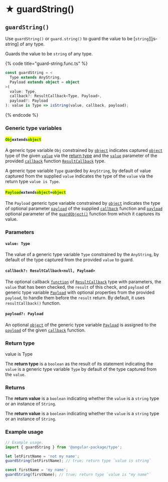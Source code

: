 # ★ guardString()

## `guardString()`

Use `guardString()` or `guard.string()` to guard the value to be \[`string`]\[js-string] of any type.

Guards the value to be `string` of any type.

{% code title="guard-string.func.ts" %}
```typescript
const guardString = <
  Type extends AnyString,
  Payload extends object = object
>(
  value: Type,
  callback?: ResultCallback<Type, Payload>,
  payload?: Payload
): value is Type => isString(value, callback, payload);
```
{% endcode %}

### Generic type variables

#### <mark style="color:green;">**`Obj`**</mark>**`extends`**<mark style="color:green;">**`object`**</mark>

A generic type variable `Obj` constrained by [`object`](https://developer.mozilla.org/en-US/docs/Web/JavaScript/Reference/Global\_Objects/Object) indicates captured [`object`](https://developer.mozilla.org/en-US/docs/Web/JavaScript/Reference/Global\_Objects/Object) type of the given [`value`](guardstring.md#value-type) via the [return type](guardstring.md#return-type) and the [`value`](../types/resultcallback.md#value-value) parameter of the provided [`callback`](guardstring.md#callback-resultcallback-less-than-bigint-payload-greater-than) function [`ResultCallback`](../types/resultcallback.md) type.

A generic type variable `Type` guarded by `AnyString`, by default of value captured from the supplied `value` indicates the type of the `value` via the return type `value is Type`.

#### <mark style="color:green;">**`Payload`**</mark>**`extends`**<mark style="color:green;">**`object`**</mark>**`=`**<mark style="color:green;">**`object`**</mark>

The `Payload` generic type variable constrained by [`object`](https://www.typescriptlang.org/docs/handbook/basic-types.html#object) indicates the type of optional parameter [`payload`](../types/resultcallback.md#payload-payload) of the supplied [`callback`](guardstring.md#callback-resultcallback-less-than-type-payload-greater-than) function and [`payload`](guardstring.md#payload-payload) optional parameter of the [`guardObject()`](guardstring.md#guardobject) function from which it captures its value.

### Parameters

#### `value: Type`

The value of a generic type variable `Type` constrained by the `AnyString`, by default of the type captured from the provided `value` to guard.

#### `callback?: ResultCallback<null, Payload>`

The optional callback [`function`](https://developer.mozilla.org/en-US/docs/Web/JavaScript/Guide/Functions) of [`ResultCallback`](../types/resultcallback.md) type with parameters, the `value` that has been checked, the `result` of this check, and `payload` of generic type variable [`Payload`](guardstring.md#payloadextendsobject) with optional properties from the provided `payload`, to handle them before the `result` return. By default, it uses `resultCallback()` function.

#### `payload?: Payload`

An optional [`object`](https://developer.mozilla.org/en-US/docs/Web/JavaScript/Reference/Global\_Objects/Object) of the generic type variable [`Payload`](guardstring.md#payloadextendsobject-object) is assigned to the [`payload`](../types/resultcallback.md#payload-payload) of the given [`callback`](guardstring.md#callback-resultcallback-less-than-bigint-payload-greater-than) function.

### Return type

value is Type

The **return type** is a `boolean` as the result of its statement indicating the `value` is a generic type variable `Type` by default of the type captured from the `value`.

### Returns

The **return value** is a `boolean` indicating whether the `value` is a `string` type or an instance of `String`.

The **return value** is a `boolean` indicating whether the `value` is a `string` type or an instance of `String`.

### Example usage

```typescript
// Example usage.
import { guardString } from '@angular-package/type';

let letFirstName = 'not my name';
guardString(letFirstName); // true; return type `value is string`

const firstName = 'my name';
guardString(firstName); // true; return type `value is "my name"`
```
